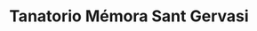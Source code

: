 ---
title: "Tanatorio Mémora Sant Gervasi"
url: /barcelona/tanatorio-memora-sant-gervasi/
shop: directores de funerarias
---